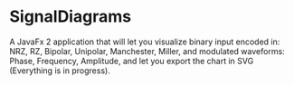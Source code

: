# SignalDiagrams
A JavaFx 2 application that will let you visualize binary input encoded in: NRZ, RZ, Bipolar, Unipolar, Manchester, Miller, and modulated waveforms: Phase, Frequency, Amplitude, and let you export the chart in SVG (Everything is in progress).